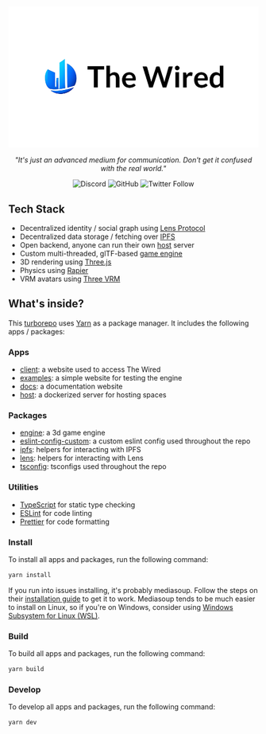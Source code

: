 <div align="center">
  <p>
    <img src="./assets/Hero.png" />
  </p>

<i>"It's just an advanced medium for communication. Don't get it confused with the real world."</i>

  <img alt="Discord" src="https://img.shields.io/discord/918705784311939134?label=discord">
  <img alt="GitHub" src="https://img.shields.io/github/license/wired-xr/wired">
  <img alt="Twitter Follow" src="https://img.shields.io/twitter/follow/TheWiredXR?style=social">
</div>

## Tech Stack

- Decentralized identity / social graph using [Lens Protocol](https://lens.dev/)
- Decentralized data storage / fetching over [IPFS](https://ipfs.io/)
- Open backend, anyone can run their own [host](apps/host) server
- Custom multi-threaded, glTF-based [game engine](pakacges/engine)
- 3D rendering using [Three.js](https://github.com/mrdoob/three.js)
- Physics using [Rapier](https://rapier.rs/)
- VRM avatars using [Three VRM](https://github.com/pixiv/three-vrm)

## What's inside?

This [turborepo](https://turborepo.org/) uses [Yarn](https://classic.yarnpkg.com/lang/en/) as a package manager. It includes the following apps / packages:

### Apps

- [client](apps/client): a website used to access The Wired
- [examples](apps/examples): a simple website for testing the engine
- [docs](apps/docs): a documentation website
- [host](apps/host): a dockerized server for hosting spaces

### Packages

- [engine](packages/engine): a 3d game engine
- [eslint-config-custom](packages/eslint-config-custom): a custom eslint config used throughout the repo
- [ipfs](packages/ipfs): helpers for interacting with IPFS
- [lens](packages/lens): helpers for interacting with Lens
- [tsconfig](packages/tsconfig): tsconfigs used throughout the repo

### Utilities

- [TypeScript](https://www.typescriptlang.org/) for static type checking
- [ESLint](https://eslint.org/) for code linting
- [Prettier](https://prettier.io) for code formatting

### Install

To install all apps and packages, run the following command:

```bash
yarn install
```

If you run into issues installing, it's probably mediasoup. Follow the steps on their [installation guide](https://mediasoup.org/documentation/v3/mediasoup/installation/) to get it to work. Mediasoup tends to be much easier to install on Linux, so if you're on Windows, consider using [Windows Subsystem for Linux (WSL)](https://docs.microsoft.com/en-us/windows/wsl/install).

### Build

To build all apps and packages, run the following command:

```bash
yarn build
```

### Develop

To develop all apps and packages, run the following command:

```bash
yarn dev
```
